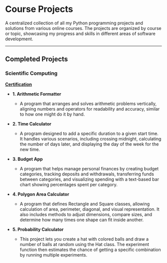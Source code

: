 # Course Projects

A centralized collection of all my Python programming projects and solutions from various online courses. The projects are organized by course or topic, showcasing my progress and skills in different areas of software development.

---

## Completed Projects

### Scientific Computing

**[Certification](https://www.freecodecamp.org/certification/rodrigosapedroso/scientific-computing-with-python-v7)**  

* **1. Arithmetic Formatter**
    * A program that arranges and solves arithmetic problems vertically, aligning numbers and operators for readability and accuracy, similar to how one might do it by hand.

* **2. Time Calculator**
    * A program designed to add a specific duration to a given start time. It handles various scenarios, including crossing midnight, calculating the number of days later, and displaying the day of the week for the new time.

* **3. Budget App**
    * A program that helps manage personal finances by creating budget categories, tracking deposits and withdrawals, transferring funds between categories, and visualizing spending with a text-based bar chart showing percentages spent per category.

* **4. Polygon Area Calculator**
    * A program that defines Rectangle and Square classes, allowing calculation of area, perimeter, diagonal, and visual representation. It also includes methods to adjust dimensions, compare sizes, and determine how many times one shape can fit inside another.

* **5. Probability Calculator**    
    * This project lets you create a hat with colored balls and draw a number of balls at random using the Hat class. The experiment function then estimates the chance of getting a specific combination by running multiple experiments. 
